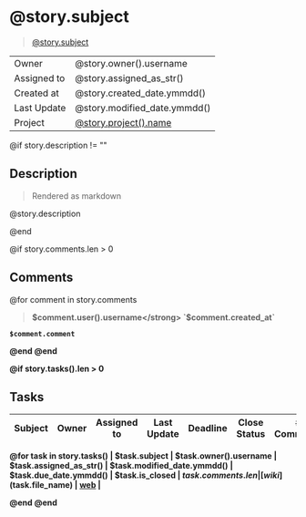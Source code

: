 # @story.subject

> [@story.subject](@url/project/@story.project().slug/us/@story.ref)

|             |                                                     |
| ----------- | --------------------------------------------------- |
| Owner       | @story.owner().username                             |
| Assigned to | @story.assigned_as_str()                            |
| Created at  | @story.created_date.ymmdd()                         |
| Last Update | @story.modified_date.ymmdd()                        |
| Project     | [@story.project().name](@story.project().file_name) |

@if story.description != ""
## Description

> Rendered as markdown

@story.description

@end

@if story.comments.len > 0
## Comments
@for comment in story.comments

> <strong>$comment.user().username</strong> `$comment.created_at`

    $comment.comment

@end
@end

@if story.tasks().len > 0

## Tasks

| Subject | Owner | Assigned to | Last Update | Deadline | Close Status | # Comments | Link |
| ------- | ----- | ----------- | ----------- | -------- | ------------ | ---------- | ---- |

@for task in story.tasks()
| $task.subject | $task.owner().username | $task.assigned_as_str() | $task.modified_date.ymmdd() | $task.due_date.ymmdd() | $task.is_closed | $task.comments.len | [wiki]($task.file_name) \| [web](@url/project/@story.project().slug/task/$task.ref) |

@end
@end

